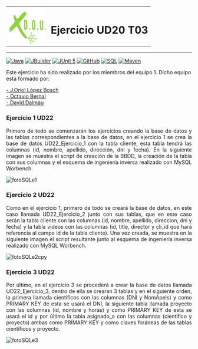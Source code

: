 <table>
 <tr>
    <td> <img src="https://github.com/OctavioBernalGH/BTC_Reus2022_UD16/blob/main/dou_logo.png" alt="Team DOU"/></td>
    <td><h1>Ejercicio UD20 T03</h1></td>
  
 </tr>
</table>
 
 [comment]: <> (<img src="https://github.com/OctavioBernalGH/BTC_Reus2022_UD16/blob/main/dou_logo.png" alt="Team DOU"/><br>)
 
<hr>
 
 [comment]: <> (### Ejercicios SQL Unidad UD16<hr>)

[![Java](https://img.shields.io/badge/Java-FrontEnd-informational)]()
[![JBuilder](https://img.shields.io/badge/JBuilder-View-critical)]()
[![JUnit 5](https://img.shields.io/badge/JUnit%205-Testing-success)]()
[![GitHub](https://img.shields.io/badge/GitHub-Repository-lightgrey)]()
[![SQL](https://img.shields.io/badge/SQL-DataBase-yellowgreen)]()
[![Maven](https://img.shields.io/badge/Maven-ProjectStructure-blueviolet)]()

Este ejercicio ha sido realizado por los miembros del equipo 1. Dicho equipo esta formado por:

  [- J.Oriol López Bosch](https://github.com/mednologic)<br>
  [- Octavio Bernal](https://github.com/OctavioBernalGH)<br>
  [- David Dalmau](https://github.com/DavidDalmauDieguez)

### Ejercicio 1 UD22

<p align="justify">Primero de todo se comenzarán los ejercicios creando la base de datos y las tablas correspondientes a la base de datos, en el ejercicio 1 se crea la base de datos UD22_Ejercicio_1 con la tabla cliente, esta tabla tendrá las columnas (id, nombre, apellido, dirección, dni y fecha). En la siguiente imagen se muestra el script de creación de la BBDD, la creación de la tabla con sus columnas y el esquema de ingeniería inversa realizado con MySQL Worbench.</p>

![fotoSQLe1](https://user-images.githubusercontent.com/103035621/167592843-9fd45a4f-a6d1-4b81-989d-0699ee28c65f.jpg)

### Ejercicio 2 UD22

<p align="justify">Como en el ejercicio 1, primero de todo se creará la base de datos, en este caso llamada UD22_Ejercicio_2 junto con sus tablas, que en este caso serán la tabla cliente con las columnas (id, nombre, apellido, direccion, dni y fecha) y la tabla videos con las columnas (id, title, director y cli_id que hará referencia al campo id de la tabla cliente). Una vez creada, se muestra en la siguiente imagen el script resultante junto al esquema de ingeniería inversa realizado con MySQL Worbench.</p>

![fotoSQLe2cpy](https://user-images.githubusercontent.com/103035621/167587305-1abfddc0-bbf8-47ff-9dc0-456e8e6e4b31.png)

### Ejercicio 3 UD22

<p align="justify">Por último, en el ejercicio 3 se procederá a crear la base de datos llamada UD22_Ejercicio_3, dentro de ella se crearan 3 tablas y en el siguiente orden, la primera llamada cientificos con las columnas (DNI y NomApels) y como PRIMARY KEY de esta se usará el DNI, la siguiente tabla llamada proyecto con las columnas (id, nombre y horas) y como PRIMARY KEY de esta se usará el id y por último la tabla asignado_a con las columnas (cientifico y proyecto) ambas como PRIMARY KEY y como claves foráneas de las tablas cientificos y proyecto.</p>

![fotoSQLe3](https://user-images.githubusercontent.com/103035621/167588583-3bebd78e-2fa4-4e51-9f03-4ea9a5e00915.png)
